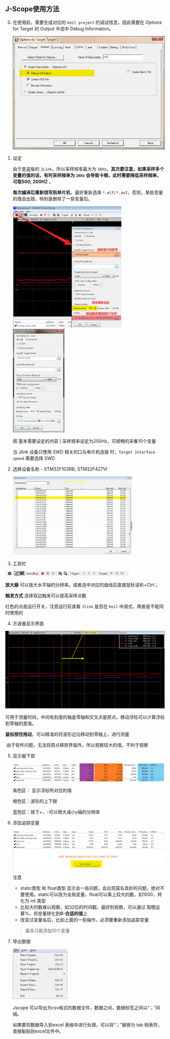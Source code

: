 

## J-Scope使用方法

0. 在使用前，需要生成对应的 `keil project` 的调试信息，因此需要在 Options for Target 的 Output 中选中 Debug Information。

   <img src="Readme.assets\image-20201201174737899.png" alt="image-20201201174737899" style="zoom: 80%;" />  

   

1. 设定

   由于是盗版的 `JLink`，所以采样频率最大为 `1KHz`。**其次要注意，如果采样多个变量的值的话，有时采样频率为 `1KHz` 会导致卡顿，此时需要降低采样频率，可取500,  200HZ** 。

   **每次编译后重新烧写到单片机**，最好重新选择 `*.elf/*.axf`。否则，某些变量的值会出错，特别是删除了一些变量后。

   <img src="Readme.assets\image-20200223211422353.png"  style="zoom: 50%;" />     <img src="Readme.assets\image-20201203200332029.png" style="zoom:50%;" /> 

    图 基本需要设定的内容 | 采样频率设定为250Hz，可顺畅的采集10个变量

   

   当 Jlink 设备只使用 SWD 相关的口与单片机连接 时，`Target Interface speed` 需要选择 SWD

   

2. 选择设备名称 - STM32F103RB, STM32F427VI

   <img src="Readme.assets\J-Scope使用方法.png" style="zoom: 50%;" /> 



3. 工具栏

<img src="Readme.assets\image-20200223211743681.png" alt="image-20200223211743681" style="zoom:67%;" /> 

**放大器** 可以放大水平轴的分辨率。或者选中对应的曲线后直接鼠标滚轮+Ctrl；

**触发方式** 选择双边触发可以提高采样点数

红色的点是运行开关，注意运行前查看 `Jlink` 是否在 `Keil` 中调式，两者是不能同时使用的



4. 示波器显示界面

<img src="Readme.assets\image-20200223211938627.png"  style="zoom: 50%;" /> 

​	可用于测量时间，中间有刻度的轴是零轴和交叉点是原点。移动浮标可以计算浮标到零轴的差值。

​	**鼠标按住拖动**，可以精准的将波形边沿移动到零轴上，进行测量

​	由于软件问题，无法将原点移除界面外，所以观察较大的值，不利于观察



5. 显示器下部

   <img src="Readme.assets\image-20200223212207208.png"   style="zoom:67%;" /> 

   紫色区： 显示浮标所对应的值

   橙色区：波形的上下限

   蓝色区：按下+，-可以增大减小y轴的分辨率

   

6. 添加追踪变量

   <img src="Readme.assets\image-20200223212519695.png"   style="zoom: 67%;" /> 

   注意

   * static类型 和 float类型 显示会一些问题，会出现莫名其妙的问题，绝对不要使用。static可以改为全局变量，float可以乘上较大的数，如1000，转化为 int 类型
   * 比较大的数难以观察，如32位的时间戳，最好别观察，可以通过 取模运算%，将变量转化到**0-合适的值**上
   * 改变过变量名后，比如上面的一些操作，必须要重新添加追踪变量

   > 最多只能添加10个变量

   

7. 导出数据

   <img src="Readme.assets\image-20201203221802043.png" style="zoom: 67%;" /> 

   Jscope 可以导出为csv格式的数据文件，数据之间，数据标签之间以“；”间隔。

   如果要将数据导入到excel 表格中进行处理，可以将“；”替换为 tab 制表符，直接黏贴到excel文件中。 


